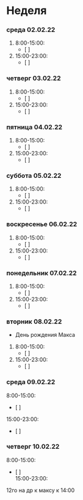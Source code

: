 # Неделя
 ### среда 02.02.22
1. 8:00-15:00:
	 - [ ] 
2. 15:00-23:00:
	 - [ ]  

 ### четверг 03.02.22
1. 8:00-15:00:
	 - [ ]  
2. 15:00-23:00:
	 - [ ]  

 ### пятница 04.02.22
1. 8:00-15:00:
	 - [ ]  
2. 15:00-23:00:
	 - [ ]  

 ### суббота 05.02.22
1. 8:00-15:00:
	 - [ ]  
2. 15:00-23:00:
	 - [ ]  

 ### воскресенье 06.02.22
1. 8:00-15:00:
	 - [ ]  
2. 15:00-23:00:
	 - [ ]  

 ### понедельник 07.02.22
1. 8:00-15:00:
	 - [ ]  
2. 15:00-23:00:
	 - [ ]  

 ### вторник 08.02.22
- День рождения Макса
 
1. 8:00-15:00:
	 - [ ]  
2. 15:00-23:00:
	 - [ ]  

 ### среда 09.02.22
 8:00-15:00:
 - [ ]  
 
 15:00-23:00:
 - [ ]  

 ### четверг 10.02.22
 8:00-15:00:
 - [ ]  
 15:00-23:00:

12го на др к максу
к 14:00

